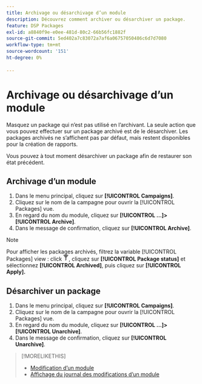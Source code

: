 ```yaml
---
title: Archivage ou désarchivage d’un module
description: Découvrez comment archiver ou désarchiver un package.
feature: DSP Packages
exl-id: a8840f9e-e0ee-481d-80c2-66b56fc1882f
source-git-commit: 5ed402a7c83072a7af6a06757050486c6d7d7080
workflow-type: tm+mt
source-wordcount: '151'
ht-degree: 0%

---
```


# Archivage ou désarchivage d’un module

Masquez un package qui n’est pas utilisé en l’archivant. La seule action que vous pouvez effectuer sur un package archivé est de le désarchiver. Les packages archivés ne s’affichent pas par défaut, mais restent disponibles pour la création de rapports.

Vous pouvez à tout moment désarchiver un package afin de restaurer son état précédent.

## Archivage d’un module

1. Dans le menu principal, cliquez sur **[!UICONTROL Campaigns]**.
1. Cliquez sur le nom de la campagne pour ouvrir la [!UICONTROL Packages] vue.
1. En regard du nom du module, cliquez sur  **[!UICONTROL ...]>[!UICONTROL Archive]**.
1. Dans le message de confirmation, cliquez sur **[!UICONTROL Archive]**.

>[!NOTE]
>
>Pour afficher les packages archivés, filtrez la variable [!UICONTROL Packages] view : click ![Bouton Filtrer](/help/dsp/assets/filter.png), cliquez sur **[!UICONTROL Package status]** et sélectionnez **[!UICONTROL Archived]**, puis cliquez sur **[!UICONTROL Apply].**

## Désarchiver un package

1. Dans le menu principal, cliquez sur **[!UICONTROL Campaigns]**.
1. Cliquez sur le nom de la campagne pour ouvrir la [!UICONTROL Packages] vue.
1. En regard du nom du module, cliquez sur  **[!UICONTROL ...]>[!UICONTROL Unarchive]**.
1. Dans le message de confirmation, cliquez sur **[!UICONTROL Unarchive]**.

>[!MORELIKETHIS]
>
>* [Modification d’un module](package-edit.md)
>* [Affichage du journal des modifications d’un module](package-change-log.md)

